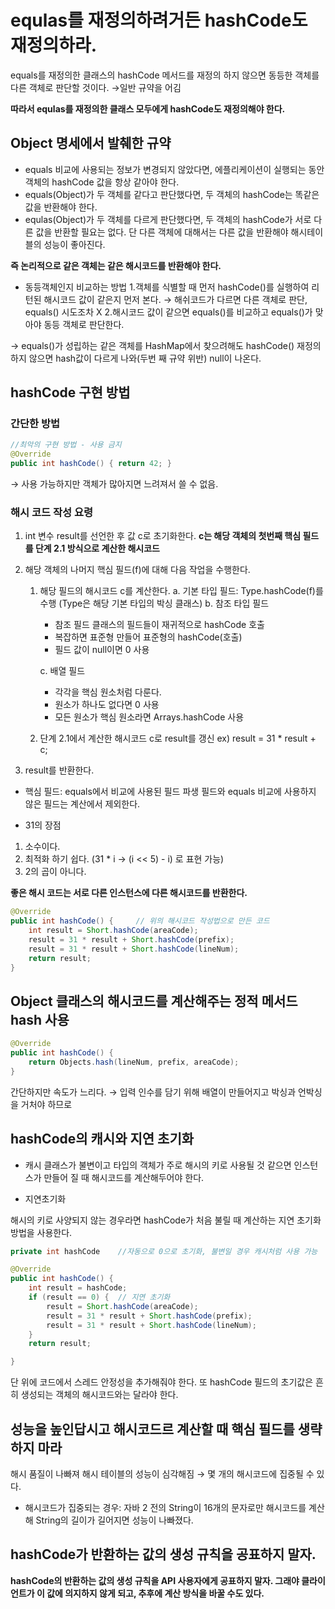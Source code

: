 # equlas를 재정의하려거든 hashCode도 재정의하라.



equals를 재정의한 클래스의 hashCode 메서드를 재정의 하지 않으면 동등한 객체를 다른 객체로 판단할 것이다.
&rarr;일반 규약을 어김

**따라서 equlas를 재정의한 클래스 모두에게 hashCode도 재정의해야 한다.**

## Object 명세에서 발췌한 규약
- equals 비교에 사용되는 정보가 변경되지 않았다면, 에플리케이션이 실행되는 동안 객체의 hashCode 값을 항상 같아야 한다.
- equals(Object)가 두 객체를 같다고 판단했다면, 두 객체의 hashCode는 똑같은 값을 반환해야 한다.
- equlas(Object)가 두 객체를 다르게 판단했다면, 두 객체의 hashCode가 서로 다른 값을 반환할 필요는 없다. 단 다른 객체에 대해서는 다른 값을 반환해야 해시테이블의 성능이 좋아진다.

**즉 논리적으로 같은 객체는 같은 해시코드를 반환해야 한다.**

- 동등객체인지 비교하는 방법
1.객체를 식별할 때 먼저 hashCode()를 실행하여 리턴된 해시코드 값이 같은지 먼저 본다.
&rarr; 해쉬코드가 다르면 다른 객체로 판단, equals() 시도조차 X
2.해시코드 값이 같으면 equals()를 비교하고 equals()가 맞아야 동등 객체로 판단한다.

&rarr; equals()가 성립하는 같은 객체를 HashMap에서 찾으려해도 hashCode() 재정의 하지 않으면 hash값이 다르게 나와(두번 째 규약 위반) null이 나온다.

## hashCode 구현 방법

### 간단한 방법 
```java
//최악의 구현 방법 - 사용 금지
@Override
public int hashCode() { return 42; }

```

&rarr; 사용 가능하지만 객체가 많아지면 느려져서 쓸 수 없음.

### 해시 코드 작성 요령


1. int 변수 result를 선언한 후 값 c로 초기화한다. **c는 해당 객체의 첫번째 핵심 필드를 단계 2.1 방식으로 계산한 해시코드**
2. 해당 객체의 나머지 핵심 필드(f)에 대해 다음 작업을 수행한다.
	1. 해당 필드의 해시코드 c를 계산한다.
		a. 기본 타입 필드: Type.hashCode(f)를 수행 (Type은 해당 기본 타입의 박싱 클래스)
    	b. 참조 타입 필드
    	- 참조 필드 클래스의 필드들이 재귀적으로 hashCode 호출
    	- 복잡하면 표준형 만들어 표준형의 hashCode(호출)
    	- 필드 값이 null이면 0 사용
    
    	c. 배열 필드
    	- 각각을 핵심 원소처럼 다룬다.
    	- 원소가 하나도 없다면 0 사용
    	- 모든 원소가 핵심 원소라면 Arrays.hashCode 사용 
	2. 단계 2.1에서 계산한 해시코드 c로 result를 갱신
    	ex) result = 31 * result + c;
        
3. result를 반환한다.

- 핵심 필드: equals에서 비교에 사용된 필드
파생 필드와 equals 비교에 사용하지 않은 필드는 계산에서 제외한다.

- 31의 장점
1. 소수이다.
2. 최적화 하기 쉽다. (31 * i -> (i << 5) - i) 로 표현 가능)
3. 2의 곱이 아니다.

**좋은 해시 코드는 서로 다른 인스턴스에 다른 해시코드를 반환한다.**


```java
@Override
public int hashCode() {		// 위의 해시코드 작성법으로 만든 코드
	int result = Short.hashCode(areaCode);
    result = 31 * result + Short.hashCode(prefix);
    result = 31 * result + Short.hashCode(lineNum);
    return result;
}
```



## Object 클래스의 해시코드를 계산해주는 정적 메서드 hash 사용

```java
@Override
public int hashCode() {
	return Objects.hash(lineNum, prefix, areaCode);
}
```

간단하지만 속도가 느리다.
&rarr; 입력 인수를 담기 위해 배열이 만들어지고 박싱과 언박싱을 거처야 하므로

## hashCode의 캐시와 지연 초기화

- 캐시
클래스가 불변이고 타입의 객체가 주로 해시의 키로 사용될 것 같으면 인스턴스가 만들어 질 때 해시코드를 계산해두어야 한다.

- 지연초기화 

해시의 키로 사양되지 않는 경우라면 hashCode가 처음 불릴 때 계산하는 지연 초기화 방법을 사용한다.

```java
private int hashCode	//자동으로 0으로 초기화, 불변일 경우 캐시처럼 사용 가능

@Override
public int hashCode() {
	int result = hashCode;
    if (result == 0) {	// 지연 초기화
    	result = Short.hashCode(areaCode);
        result = 31 * result + Short.hashCode(prefix);
        result = 31 * result + Short.hashCode(lineNum);
    }
    return result;

}
```

단 위에 코드에서 스레드 안정성을 추가해줘야 한다.
또 hashCode 필드의 초기값은 흔히 생성되는 객체의 해시코드와는 달라야 한다.






## 성능을 높인답시고 해시코드르 계산할 때 핵심 필드를 생략하지 마라

해시 품질이 나빠져 해시 테이블의 성능이 심각해짐
&rarr; 몇 개의 해시코드에 집중될 수 있다.
- 해시코드가 집중되는 경우: 자바 2 전의 String이 16개의 문자로만 해시코드를 계산해 String의 길이가 길어지면 성능이 나빠졌다.

## hashCode가 반환하는 값의 생성 규칙을 공표하지 말자.

**hashCode의 반환하는 값의 생성 규칙을 API 사용자에게 공표하지 말자.
그래야 클라이언트가 이 값에 의지하지 않게 되고, 추후에 계산 방식을 바꿀 수도 있다.**
